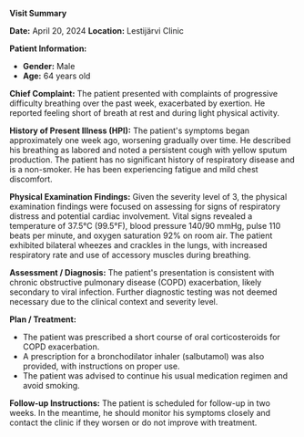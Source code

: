 **Visit Summary**

**Date:** April 20, 2024
**Location:** Lestijärvi Clinic

**Patient Information:**
- **Gender:** Male
- **Age:** 64 years old

**Chief Complaint:**
The patient presented with complaints of progressive difficulty breathing over the past week, exacerbated by exertion. He reported feeling short of breath at rest and during light physical activity.

**History of Present Illness (HPI):**
The patient's symptoms began approximately one week ago, worsening gradually over time. He described his breathing as labored and noted a persistent cough with yellow sputum production. The patient has no significant history of respiratory disease and is a non-smoker. He has been experiencing fatigue and mild chest discomfort.

**Physical Examination Findings:**
Given the severity level of 3, the physical examination findings were focused on assessing for signs of respiratory distress and potential cardiac involvement. Vital signs revealed a temperature of 37.5°C (99.5°F), blood pressure 140/90 mmHg, pulse 110 beats per minute, and oxygen saturation 92% on room air. The patient exhibited bilateral wheezes and crackles in the lungs, with increased respiratory rate and use of accessory muscles during breathing.

**Assessment / Diagnosis:**
The patient's presentation is consistent with chronic obstructive pulmonary disease (COPD) exacerbation, likely secondary to viral infection. Further diagnostic testing was not deemed necessary due to the clinical context and severity level.

**Plan / Treatment:**
- The patient was prescribed a short course of oral corticosteroids for COPD exacerbation.
- A prescription for a bronchodilator inhaler (salbutamol) was also provided, with instructions on proper use.
- The patient was advised to continue his usual medication regimen and avoid smoking.

**Follow-up Instructions:**
The patient is scheduled for follow-up in two weeks. In the meantime, he should monitor his symptoms closely and contact the clinic if they worsen or do not improve with treatment.